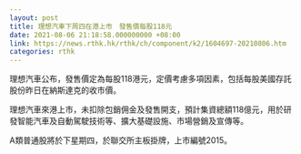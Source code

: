 ```yaml
---
layout: post
title: 理想汽車下周四在港上市　發售價每股118元
date: 2021-08-06 21:18:58.000000000 +08:00
link: https://news.rthk.hk/rthk/ch/component/k2/1604697-20210806.htm
categories: rthk
---
```


理想汽車公布，發售價定為每股118港元，定價考慮多項因素，包括每股美國存託股份昨日在納斯達克的收市價。

理想汽車來港上市，未扣除包銷佣金及發售開支，預計集資總額118億元，用於研發智能汽車及自動駕駛技術等、擴大基礎設施、市場營銷及宣傳等。

A類普通股將於下星期四，於聯交所主板掛牌，上市編號2015。
